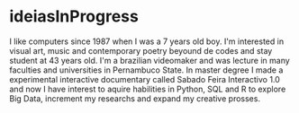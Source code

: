 # ideiasInProgress
I like computers since 1987 when I was a 7 years old boy. 
I'm interested in visual art, music and contemporary poetry beyound de codes and stay student at 43 years old. 
I'm a brazilian videomaker and was lecture in many faculties and universities in Pernambuco State. In master degree I made a experimental interactive documentary called Sabado Feira Interactivo 1.0 and now I have 
interest to aquire habilities in Python, SQL and R to explore Big Data, increment my researchs and expand my creative prosses. 
